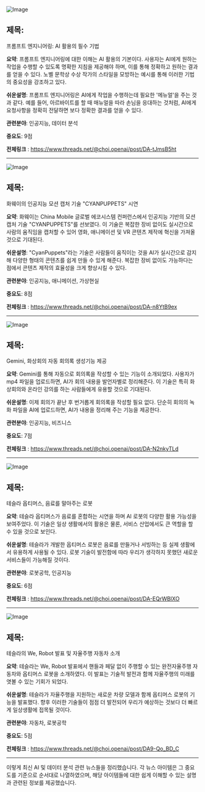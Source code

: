 ![Image](https://scontent-iad3-1.cdninstagram.com/v/t51.71878-15/462717138_1382992376201380_7857835249199361795_n.jpg?_nc_cat=108&ccb=1-7&_nc_sid=18de74&_nc_ohc=LSdnQ2-AJaMQ7kNvgEMCNnv&_nc_ht=scontent-iad3-1.cdninstagram.com&edm=ACx9VUEEAAAA&_nc_gid=AR7BRumBZmXMtYozAFx4knc&oh=00_AYC9S44JfxdPwyYGuyJ05G_OYqZoTFqMabzbys-2ElxGNA&oe=670F6E74)

## 제목:
프롬프트 엔지니어링: AI 활용의 필수 기법

**요약**:
프롬프트 엔지니어링에 대한 이해는 AI 활용의 기본이다. 사용자는 AI에게 원하는 작업을 수행할 수 있도록 명확한 지침을 제공해야 하며, 이를 통해 정확하고 원하는 결과를 얻을 수 있다. 노벨 문학상 수상 작가의 스타일을 모방하는 예시를 통해 이러한 기법의 중요성을 강조하고 있다.

**쉬운설명**:
프롬프트 엔지니어링은 AI에게 작업을 수행하는데 필요한 '메뉴얼'을 주는 것과 같다. 예를 들어, 아르바이트를 할 때 매뉴얼을 따라 손님을 응대하는 것처럼, AI에게 요청사항을 정확히 전달하면 보다 정확한 결과를 얻을 수 있다.

**관련분야**: 인공지능, 데이터 분석

**중요도**: 9점

**전체링크** : https://www.threads.net/@choi.openai/post/DA-tJmsB5ht

---

![Image](https://scontent-iad3-1.cdninstagram.com/v/t51.71878-15/462688446_3059102570896380_6804901555666717462_n.jpg?_nc_cat=111&ccb=1-7&_nc_sid=18de74&_nc_ohc=TI0sREQPjyEQ7kNvgHSKbQT&_nc_ht=scontent-iad3-2.cdninstagram.com&edm=ACx9VUEEAAAA&_nc_gid=AR7BRumBZmXMtYozAFx4knc&oh=00_AYC7P2FDO5whftGIDMYw-L1tvqV3pTMhpS6bdJ15wxQAvA&oe=670F84DC)

## 제목:
화웨이의 인공지능 모션 캡처 기술 "CYANPUPPETS" 시연

**요약**:
화웨이는 China Mobile 글로벌 에코시스템 컨퍼런스에서 인공지능 기반의 모션 캡처 기술 "CYANPUPPETS"를 선보였다. 이 기술은 복잡한 장비 없이도 실시간으로 사람의 움직임을 캡처할 수 있어 영화, 애니메이션 및 VR 콘텐츠 제작에 혁신을 가져올 것으로 기대된다.

**쉬운설명**:
"CyanPuppets"라는 기술은 사람들이 움직이는 것을 AI가 실시간으로 감지해 다양한 형태의 콘텐츠를 쉽게 만들 수 있게 해준다. 복잡한 장비 없이도 가능하다는 점에서 콘텐츠 제작의 효율성을 크게 향상시킬 수 있다.

**관련분야**: 인공지능, 애니메이션, 가상현실

**중요도**: 8점

**전체링크** : https://www.threads.net/@choi.openai/post/DA-n8YtB9ex

---

![Image](https://scontent-iad3-1.cdninstagram.com/v/t51.29350-15/462679595_883240027087284_8557387943723923994_n.jpg?_nc_cat=107&ccb=1-7&_nc_sid=18de74&_nc_ohc=Iw15fiskFdMQ7kNvgFcP56h&_nc_ht=scontent-iad3-1.cdninstagram.com&edm=ACx9VUEEAAAA&_nc_gid=AR7BRumBZmXMtYozAFx4knc&oh=00_AYB9U6TeKlYqmyl-dPD2gdGETwFR6tELJE5wnDBgO_1kzw&oe=670F805B)

## 제목:
Gemini, 화상회의 자동 회의록 생성기능 제공

**요약**:
Gemini를 통해 자동으로 회의록을 작성할 수 있는 기능이 소개되었다. 사용자가 mp4 파일을 업로드하면, AI가 회의 내용을 발언자별로 정리해준다. 이 기술은 특히 화상회의와 온라인 강의를 하는 사람들에게 유용할 것으로 기대된다.

**쉬운설명**:
이제 회의가 끝난 후 번거롭게 회의록을 작성할 필요 없다. 단순히 회의의 녹화 파일을 AI에 업로드하면, AI가 내용을 정리해 주는 기능을 제공한다.

**관련분야**: 인공지능, 비즈니스

**중요도**: 7점

**전체링크** : https://www.threads.net/@choi.openai/post/DA-N2nkyTLd

---

![Image](https://scontent-iad3-1.cdninstagram.com/v/t51.71878-15/462599299_559853020060735_5545364449468400939_n.jpg?_nc_cat=109&ccb=1-7&_nc_sid=18de74&_nc_ohc=Hp15KazXHJoQ7kNvgFxpQlp&_nc_ht=scontent-iad3-1.cdninstagram.com&edm=ACx9VUEEAAAA&_nc_gid=AR7BRumBZmXMtYozAFx4knc&oh=00_AYBkU3BgULCGZ39sO6FlsjBz0FY6WNTNu6Y51xxXKEMQQQ&oe=670F7418)

## 제목:
테슬라 옵티머스, 음료를 말아주는 로봇

**요약**:
테슬라 옵티머스가 음료를 혼합하는 시연을 하며 AI 로봇의 다양한 활용 가능성을 보여주었다. 이 기술은 일상 생활에서의 활용은 물론, 서비스 산업에서도 큰 역할을 할 수 있을 것으로 보인다.

**쉬운설명**:
테슬라가 개발한 옵티머스 로봇은 음료를 만들거나 서빙하는 등 실제 생활에서 유용하게 사용될 수 있다. 로봇 기술이 발전함에 따라 우리가 생각하지 못했던 새로운 서비스들이 가능해질 것이다.

**관련분야**: 로봇공학, 인공지능

**중요도**: 6점

**전체링크** : https://www.threads.net/@choi.openai/post/DA-EQrWBIXO

---

![Image](https://scontent-iad3-1.cdninstagram.com/v/t51.71878-15/462301376_2439340823123847_6471776622794975593_n.jpg?_nc_cat=103&ccb=1-7&_nc_sid=18de74&_nc_ohc=rGn4LkOe-wwQ7kNvgEG02Zu&_nc_ht=scontent-iad3-2.cdninstagram.com&edm=ACx9VUEEAAAA&_nc_gid=AR7BRumBZmXMtYozAFx4knc&oh=00_AYAcKqdMPPeQTCBoD8kdxGfkmsgj2tzBYKb0Hn7UadRL0g&oe=670F8ED6)

## 제목:
테슬라의 We, Robot 발표 및 자율주행 자동차 소개

**요약**:
테슬라는 We, Robot 발표에서 핸들과 페달 없이 주행할 수 있는 완전자율주행 자동차와 옵티머스 로봇을 소개하였다. 이 발표는 기술적 발전과 함께 자율주행의 미래를 엿볼 수 있는 기회가 되었다.

**쉬운설명**:
테슬라가 자율주행을 지원하는 새로운 차량 모델과 함께 옵티머스 로봇의 기능을 발표했다. 향후 이러한 기술들이 점점 더 발전되어 우리가 예상하는 것보다 더 빠르게 일상생활에 접목될 것이다.

**관련분야**: 자동차, 로봇공학

**중요도**: 5점

**전체링크** : https://www.threads.net/@choi.openai/post/DA9-Qo_BD_C

---

이렇게 최신 AI 및 데이터 분석 관련 뉴스들을 정리했습니다. 각 뉴스 아이템은 그 중요도를 기준으로 순서대로 나열하였으며, 해당 아이템들에 대한 쉽게 이해할 수 있는 설명과 관련된 정보를 제공했습니다.